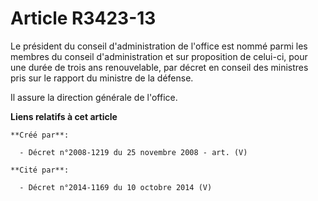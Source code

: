# Article R3423-13

Le président du conseil d'administration de l'office est nommé parmi les membres du conseil d'administration et sur
proposition de celui-ci, pour une durée de trois ans renouvelable, par décret en conseil des ministres pris sur le rapport du
ministre de la défense.

Il assure la direction générale de l'office.

**Liens relatifs à cet article**

	**Créé par**:

	  - Décret n°2008-1219 du 25 novembre 2008 - art. (V)

	**Cité par**:

	  - Décret n°2014-1169 du 10 octobre 2014 (V)
